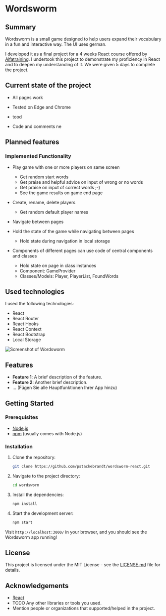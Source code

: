 # Wordsworm

## Summary

Wordsworm is a small game designed to help users expand their vocabulary in a fun and interactive way. The UI uses german.

I developed it as a final project for a 4 weeks React course offered by [Alfatraining](https://www.alfatraining.de/). I undertook this project to demonstrate my proficiency in React and to deepen my understanding of it. We were given 5 days to complete the project.

## Current state of the project

- All pages work
- Tested on Edge and Chrome

- tood
- Code and comments ne

## Planned features

### Implemented Functionality

- Play game with one or more players on same screen
  - Get random start words
  - Get praise and helpful advice on input of wrong or no words
  - Get praise on input of correct words ;-)
  - See the game results on game end page
  
- Create, rename, delete players
  - Get random default player names

- Navigate between pages

- Hold the state of the game while navigating between pages
  - Hold state during navigation in local storage

- Components of different pages can use code of central components and classes
  - Hold state on page in class instances
  - Component: GameProvider
  - Classes/Models: Player, PlayerList, FoundWords

## Used technologies

I used the following technologies:

- React
- React Router
- React Hooks
- React Context
- React Bootstrap
- Local Storage


![Screenshot of Wordsworm](path/to/screenshot.png)

## Features

- **Feature 1**: A brief description of the feature.
- **Feature 2**: Another brief description.
- ... (Fügen Sie alle Hauptfunktionen Ihrer App hinzu)

## Getting Started

### Prerequisites

- [Node.js](https://nodejs.org/)
- [npm](https://www.npmjs.com/) (usually comes with Node.js)

### Installation

1. Clone the repository:
    ```bash
    git clone https://github.com/pstackebrandt/wordsworm-react.git
    ```

2. Navigate to the project directory:
    ```bash
    cd wordsworm
    ```

3. Install the dependencies:
    ```bash
    npm install
    ```

4. Start the development server:
    ```bash
    npm start
    ```

Visit `http://localhost:3000/` in your browser, and you should see the Wordsworm app running!


## License

This project is licensed under the MIT License - see the [LICENSE.md](LICENSE.md) file for details.

## Acknowledgements

- [React](https://reactjs.org/)
- TODO Any other libraries or tools you used.
- Mention people or organizations that supported/helped in the project.